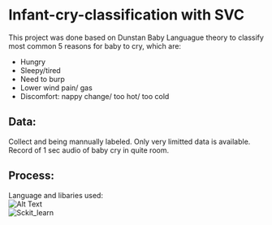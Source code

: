# Infant-cry-classification with SVC 

This project was done based on Dunstan Baby Languague theory to classify most common 5 reasons for baby to cry, which are:
- Hungry
- Sleepy/tired
- Need to burp
- Lower wind pain/ gas
- Discomfort: nappy change/ too hot/ too cold

## Data:
Collect and being mannually labeled. Only very limitted data is available.
Record of 1 sec audio of baby cry in quite room.

## Process:







Language and libaries used:  
    ![Alt Text](https://librosa.org/doc/main/_static/librosa_logo_text.svg) <br />
    ![Sckit_learn](https://scikit-learn.org/stable/_static/scikit-learn-logo-small.png)
